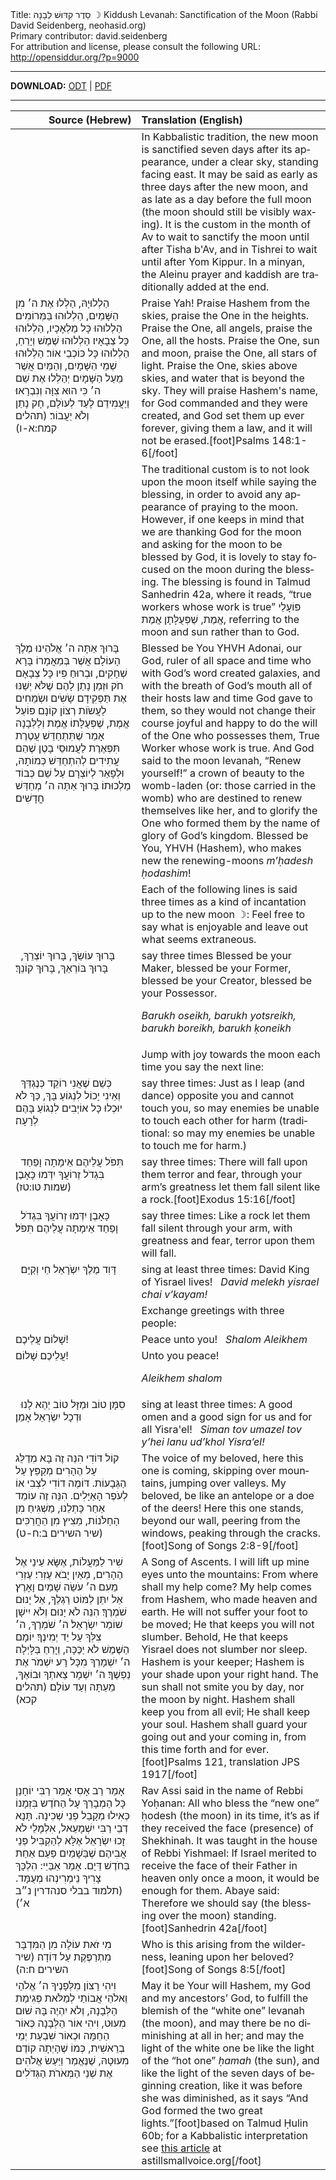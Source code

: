 <html>
<head></head>
<body>
Title: סֵדֶר קִדּוּשׁ לְבָנָה ☽ Kiddush Levanah: Sanctification of the Moon (Rabbi David Seidenberg, neohasid.org)<br />
Primary contributor: david.seidenberg<br />
For attribution and license, please consult the following URL: <a href="http://opensiddur.org/?p=9000">http://opensiddur.org/?p=9000</a>
<p />
<hr />

<strong>DOWNLOAD:</strong> 
<a href="https://opensiddur.org/wp-content/uploads/2014/06/Kiddush-Levanah-R-David-Seidenberg-neohasid.org_.odt">ODT</a> | <a href="https://opensiddur.org/wp-content/uploads/2014/06/Kiddush-Levanah-R-David-Seidenberg-neohasid.org_.pdf">PDF</a>

<hr />

<table style="margin-left: auto;margin-right: auto;" class="draggable">
<thead><tr><th id="x" style="text-align: right;">Source (Hebrew)</th><th style="text-align: left;">Translation (English)</th></tr></thead>
<tbody>
<tr><td style="vertical-align:top;">
<div class="liturgy" lang="he">

</span></div></td>
 
<td style="vertical-align:top;" width="60%">
<div class="english" lang="en">
<span class="instruction">In Kabbalistic tradition, the new moon is sanctified seven days after its appearance, under a clear sky, standing facing east. It may be said as early as three days after the new moon, and as late as a day before the full moon (the moon should still be visibly waxing). It is the custom in the month of Av to wait to sanctify the moon until after Tisha b'Av, and in Tishrei to wait until after Yom Kippur. In a minyan, the Aleinu prayer and kaddish are traditionally added at the end.</span>
</div></td></tr>
    
    
<tr><td style="vertical-align:top;">
<div class="liturgy" lang="he">
הַלְלוּיָהּ,
הַלְלוּ אֶת ה׳ מִן הַשָּׁמַיִם, הַלְלוּהוּ בַּמְּרוֹמִים׃ 
הַלְלוּהוּ כָּל מַלְאָכָיו, הַלְלוּהוּ כָּל צְבָאָיו׃ 
הַלְלוּהוּ שֶׁמֶשׁ וְיָרֵחַ, הַלְלוּהוּ כָּל כּוֹכְבֵי אוֹר׃ 
הַלְלוּהוּ שְׁמֵי הַשָּׁמָיִם, וְהַמַּיִם אֲשֶׁר מֵעַל הַשָּׁמָיִם׃ 
יְהַלְלוּ אֶת שֵׁם ה׳ כִּי הוּא צִוָּה וְנִבְרָאוּ׃ 
וַיַּעֲמִידֵם לָעַד לְעוֺלָם, חָק נָתַן וְלֹא יַעֲבוֹר׃ <span class="citation">(תהלים קמח:א-ו)</span>
</span></div></td>
 
<td style="vertical-align:top;">
<div class="english" lang="en">
Praise Yah! 
Praise Hashem from the skies, praise the One in the heights. 
Praise the One, all angels, praise the One, all the hosts. 
Praise the One, sun and moon, praise the One, all stars of light. 
Praise the One, skies above skies, and water that is beyond the sky. 
They will praise Hashem's name, for God commanded and they were created, 
and God set them up ever forever, giving them a law, and it will not be erased.[foot]Psalms 148:1-6[/foot]
</div></td></tr>
    
    
<tr><td style="vertical-align:top;">
<div class="liturgy" lang="he">

</span></div></td>
 
<td style="vertical-align:top;">
<div class="english" lang="en">
<span class="instruction">The traditional custom is to not look upon the moon itself while saying the blessing, in order to avoid any appearance of praying to the moon. However, if one keeps in mind that we are thanking God for the moon and asking for the moon to be blessed by God, it is lovely to stay focused on the moon during the blessing. The blessing is found in Talmud Sanhedrin 42a, where it reads, “true workers whose work is true” <span class="hebrew" lang="he">פּוֹעָלֵי אֱמֶת, שֶׁפְּעֻלָּתָן אֱמֶת</span>, referring to the moon and sun rather than to God.</span>
</div></td></tr>
    
    
<tr><td style="vertical-align:top;">
<div class="liturgy" lang="he">
בָּרוּךְ אַתָּה 
ה׳ אֱלֹהֵינוּ 
מֶלֶךְ הָעוֹלָם 
אֲשֶׁר בְּמַאֲמָרוֹ בָּרָא שְׁחָקִים, 
וּבְרוּחַ פִּיו כָּל צְבָאָם
חֹק וּזְמַן נָתַן לָהֶם 
שֶׁלֹּא יְשַׁנּוּ אֶת תַּפְקִידָם
שָֹשִֹים וּשְֹמֵחִים לַעֲשֹוֹת רְצוֹן קוֹנָם
פּוֹעֵל אֱמֶת, שֶׁפְּעֻלָּתוֹ אֱמֶת 
וְלַלְּבָנָה אָמַר שֶׁתִּתְחַדֵּשׁ
עֲטֶרֶת תִּפְאֶרֶת לַעֲמוּסֵי בָטֶן
שֶׁהֵם עֲתִידִים לְהִתְחַדֵּשׁ כְּמוֹתָהּ, 
וּלְפָאֵר לְיוֹצְרָם
עַל שֵׁם כְּבוֹד מַלְכוּתוֹ׃
בָּרוּךְ אַתָּה ה׳ 
מְחַדֵּשׁ חֳדָשִׁים׃
</span></div></td>
 
<td style="vertical-align:top;">
<div class="english" lang="en">
Blessed be You 
YHVH Adonai, our God, 
ruler of all space and time
who with God’s word created galaxies, 
and with the breath of God’s mouth all of their hosts
law and time God gave to them, 
so they would not change their course
joyful and happy to do the will of the One who possesses them,
True Worker whose work is true. 
And God said to the moon levanah, “Renew yourself!”
a crown of beauty to the womb-laden (or: those carried in the womb)
who are destined to renew themselves like her, 
and to glorify the One who formed them
by the name of glory of God’s kingdom.
Blessed be You, YHVH (Hashem), 
who makes new the renewing-moons <em>m’ḥadesh ḥodashim</em>!
</div></td></tr>
    
    
<tr><td style="vertical-align:top;">
<div class="liturgy" lang="he">

</span></div></td>
 
<td style="vertical-align:top;">
<div class="english" lang="en">
<span class="instruction">Each of the following lines is said three times as a kind of incantation up to the new moon ☽:
Feel free to say what is enjoyable and leave out what seems extraneous.</span>
</div></td></tr>
    
    
<tr><td style="vertical-align:top;">
<div class="liturgy" lang="he">
&nbsp;
בָּרוּךְ עוֹשֵׂךְ, 
בָּרוּךְ יוֹצְרֵךְ, 
בָּרוּךְ בּוֹרְאֵךְ, 
בָּרוּךְ קוֹנֵךְ׃
</span></div></td>
 
<td style="vertical-align:top;">
<div class="english" lang="en">
<span class="instruction">say three times</span>
Blessed be your Maker, 
blessed be your Former, 
blessed be your Creator, 
blessed be your Possessor.

<em>Barukh oseikh, 
barukh yotsreikh, 
barukh boreikh, 
barukh ḳoneikh</em>
</div></td></tr>


<tr><td style="vertical-align:top;">
<div class="liturgy" lang="he">

</span></div></td>
 
<td style="vertical-align:top;">
<div class="english" lang="en">
<span class="instruction">Jump with joy towards the moon each time you say the next line:</span>
</div></td></tr>
    
    
<tr><td style="vertical-align:top;">
<div class="liturgy" lang="he">
&nbsp;
כְּשֵׁם שֶׁאֲנִי רוֹקֵד כְּנֶגְדֵּךְ וְאֵינִי יָכוֹל לִנְגּוֹעַ בָּךְ, 
כַּךְ לֹא יוּכְלוּ כָּל אוֹיְבִים לִנְגוֹעַ בָּהֶם לְרָעָה׃
</span></div></td>
 
<td style="vertical-align:top;">
<div class="english" lang="en">
<span class="instruction">say three times:</span>
Just as I leap (and dance) opposite you and cannot touch you, 
so may enemies be unable to touch each other for harm 
(traditional: so may my enemies be unable to touch me for harm.) 
</div></td></tr>


<tr><td style="vertical-align:top;">
<div class="liturgy" lang="he">
&nbsp;
תִּפֹּל עֲלֵיהֶם אֵימָתָה 
וָפַחַד בִּגְדֹל זְרוֹעֲךָ יִדְּמוּ כָּאָבֶן׃ <span class="citation">(שמות טו:טז)</span>
</span></div></td>
 
<td style="vertical-align:top;">
<div class="english" lang="en">
<span class="instruction">say three times:</span>
There will fall upon them terror and fear, 
through your arm’s greatness let them fall silent like a rock.[foot]Exodus 15:16[/foot]
</div></td></tr>


<tr><td style="vertical-align:top;">
<div class="liturgy" lang="he">
&nbsp;
כָּאָבֶן יִדְּמוּ זְרוֹעֲךָ בִּגְדֹל 
וָפַחַד אֵימָתָה עֲלֵיהֶם תִּפֹּל׃
</span></div></td>
 
<td style="vertical-align:top;">
<div class="english" lang="en">
<span class="instruction">say three times:</span>
Like a rock let them fall silent through your arm, 
with greatness and fear, terror upon them will fall.
</div></td></tr>


<tr><td style="vertical-align:top;">
<div class="liturgy" lang="he">
&nbsp;
דָּוִד מֶלֶךְ יִשְֹרָאֵל חַי וְקַיָּם׃
</span></div></td>
 
<td style="vertical-align:top;">
<div class="english" lang="en">
<span class="instruction">sing at least three times:</span>
David King of Yisrael lives! 
&nbsp;
<em>David melekh yisrael chai v’kayam!</em>
</div></td></tr>


<tr><td style="vertical-align:top;">
<div class="liturgy" lang="he">

</span></div></td>
 
<td style="vertical-align:top;">
<div class="english" lang="en">
<span class="instruction">Exchange greetings with three people:</span>
</div></td></tr>
    
    
<tr><td style="vertical-align:top;">
<div class="liturgy" lang="he">
שָׁלוֹם עֲלֵיכֶם!
</span></div></td>
 
<td style="vertical-align:top;">
<div class="english" lang="en">
Peace unto you! 
&nbsp;
<em>Shalom Aleikhem</em>
</div></td></tr>


<tr><td style="vertical-align:top;">
<div class="liturgy" lang="he">
עֲלֵיכֶם שָׁלוֹם!
</span></div></td>
 
<td style="vertical-align:top;">
<div class="english" lang="en">
Unto you peace! 

<em>Aleikhem shalom</em>
</div></td></tr>
    
    
<tr><td style="vertical-align:top;">
<div class="liturgy" lang="he">
&nbsp;
סִמָּן טוֹב וּמַזָּל טוֹב יְהֵא לָנוּ וּדְכָל יִשְׂרָאֵל אָמֵן׃
</span></div></td>
 
<td style="vertical-align:top;">
<div class="english" lang="en">
<span class="instruction">sing at least three times:</span>
A good omen and a good sign for us and for all Yisra'el!
&nbsp;
<em>Siman tov umazel tov y’hei lanu ud’khol Yisra’el!</em>
</td></tr>
  

<tr><td style="vertical-align:top;">
<div class="liturgy" lang="he">
קוֹל דּוֹדִי הִנֵּה זֶה בָּא 
מְדַלֵּג עַל הֶהָרִים מְקַפֵּץ עַל הַגְּבָעוֹת.
דּוֹמֶה דוֹדִי לִצְבִי אוֹ לְעֹפֶר הָאַיָּלִים.
הִנֵּה זֶה עוֹמֵד אַחַר כָּתְלֵנוּ, 
מַשְׁגִּיחַ מִן הַחַלֹּנוֹת, מֵצִיץ מִן הַחֲרַכִּים׃ <span class="citation">(שיר השירים ב:ח-ט)</span>
</span></div></td>
 
<td style="vertical-align:top;">
<div class="english" lang="en">
The voice of my beloved, here this one is coming, 
skipping over mountains, jumping over valleys. 
My beloved, be like an antelope or a doe of the deers! 
Here this one stands, beyond our wall, 
peering from the windows, peaking through the cracks.[foot]Song of Songs 2:8-9[/foot]
</td></tr>


<tr><td style="vertical-align:top;">
<div class="liturgy" lang="he">
שִׁיר לַמַּעֲלוֹת,
אֶשָּׂא עֵינַי אֶל הֶהָרִים, מֵאַיִן יָבֹא עֶזְרִי׃ 
עֶזְרִי מֵעִם ה׳ עֹשֵׂה שָׁמַיִם וָאָרֶץ׃  
אַל יִתֵּן לַמּוֹט רַגְלֶךָ, אַל יָנוּם שֹׁמְרֶךָ׃  
הִנֵּה לֹא יָנוּם וְלֹא יִישָׁן שׁוֹמֵר יִשְׂרָאֵל׃ 
ה׳ שֹׁמְרֶךָ, ה׳ צִלְּךָ עַל יַד יְמִינֶךָ׃ 
יוֹמָם הַשֶּׁמֶשׁ לֹא יַכֶּכָּה, וְיָרֵחַ בַּלָּיְלָה׃ 
ה׳ יִשְׁמָרְךָ מִכָּל רָע׃ 
יִשְׁמֹר אֶת נַפְשֶׁךָ׃ 
ה׳ יִשְׁמָר צֵאתְךָ וּבוֹאֶךָ, 
מֵעַתָּה וְעַד עוֹלָם׃ <span class="citation">(תהלים קכא)</span>
</span></div></td>
 
<td style="vertical-align:top;">
<div class="english" lang="en">
A Song of Ascents. 
I will lift up mine eyes unto the mountains: From where shall my help come? 
My help comes from Hashem, who made heaven and earth. 
He will not suffer your foot to be moved; He that keeps you will not slumber. 
Behold, He that keeps Yisrael does not slumber nor sleep. 
Hashem is your keeper; Hashem is your shade upon your right hand. 
The sun shall not smite you by day, nor the moon by night. 
Hashem shall keep you from all evil; 
He shall keep your soul. 
Hashem shall guard your going out and your coming in, 
from this time forth and for ever.[foot]Psalms 121, translation JPS 1917[/foot]
</td></tr>


<tr><td style="vertical-align:top;">
<div class="liturgy" lang="he">
אָמַר רַב אָסִי אָמַר רַבִּי יוֹחָנַן 
כָּל הַמְבָרֵךְ עָל הַחֹדֶש בִּזְמָנוֹ 
כְּאִילוּ מְקָבֵל פְנֵי שְׁכִינָה. 
תָּנָא דְבֵי רַבִּי יִשְׁמָעֵאל,
 אִלְמָלֵי לֹא זָכוּ יִשְׂרָאֵל אֶלָּא 
לְהַקְבִּיל פְּנֵי אֲבִיהֶם שֶׁבַּשָׁמַיִם 
פַּעַם אַחַת בַּחֹדֶשׁ 
דַּיָם. 
אָמַר אַבַּיֵי: 
הִלְכָּךְ צָרִיךְ נֵימְרִינְהוּ מְעֻמָּד. <span class="citation">(תלמוד בבלי סנהדרין נ״ב א׳)</span>
</span></div></td>
 
<td style="vertical-align:top;">
<div class="english" lang="en">
Rav Assi said in the name of Rebbi Yoḥanan: 
All who bless the “new one” ḥodesh (the moon) in its time,
 it’s as if they received the face (presence) of Shekhinah.
It was taught in the house of Rebbi Yishmael: 
If Israel merited 
to receive the face of their Father in heaven 
only once a moon, 
it would be enough for them. 
Abaye said: 
Therefore we should say (the blessing over the moon) standing.[foot]Sanhedrin 42a[/foot]
</td></tr>


<tr><td style="vertical-align:top;">
<div class="liturgy" lang="he">
מִי זֹאת עוֹלָה מִן הַמִּדְבָּר 
מִתְרַפֶּקֶת עַל דּוֹדָה׃ <span class="citation">(שיר השירים ח:ה)</span>
</span></div></td>
 
<td style="vertical-align:top;">
<div class="english" lang="en">
Who is this arising from the wilderness, 
leaning upon her beloved?[foot]Song of Songs 8:5[/foot]
</td></tr>


<tr><td style="vertical-align:top;">
<div class="liturgy" lang="he">
וִיהִי רָצוֹן מִלְּפָנֶיךָ 
ה׳ אֱלֹהַי וֵאלֹהֵי אֲבוֹתַי 
לְמַלֹּאת פְּגִימַת הַלְּבָנָה,
וְלֹא יִהְיֶה בָּהּ שׁוּם מִעוּט,
וִיהִי אוֹר הַלְּבָנָה כְּאוֹר הַחַמָּה 
וּכְאוֹר שִׁבְעַת יְמֵי בְרֵאשִׁית, 
כְּמוֹ שֶׁהָיְתָה קוֹדֶם מִעוּטָהּ,
שֶׁנֶּאֱמַר וַיַּעַשׂ אֱלֹהִים אֶת שְׁנֵי הַמְּאֹרֹת הַגְּדֹלִים
</span></div></td>
 
<td style="vertical-align:top;">
<div class="english" lang="en">
May it be Your will Hashem, 
my God and my ancestors’ God, 
to fulfill the blemish of the “white one” levanah (the moon), 
and may there  be no diminishing at all in her;
 and may the light of the white one be like the light of the “hot one” <em>ḥamah</em> (the sun),
and like the light of the seven days of beginning creation, 
like it was before she was diminished, 
as it says “And God formed the two great lights.”[foot]based on Talmud Ḥulin 60b; for a Kabbalistic interpretation see <a href="http://astillsmallvoice.org/sys/articles/evolving_feminine.pdf">this article</a> at astillsmallvoice.org[/foot]
</td></tr>
</tbody></table>
</body>
</html>